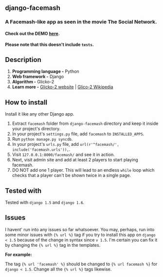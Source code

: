 ## django-facemash

### A Facemash-like app as seen in the movie The Social Network.

#### Check out the DEMO **[here](http://facemash.pythonanywhere.com)**.

**Please note that this doesn't include `tests`.**

## Description

1. **Programming language -** Python
2. **Web framework -** Django
3. **Algorithm -** Glicko-2
4. **Learn more -** [Glicko-2 website](http://glicko.net/glicko.html) | [Glico-2 Wikipedia](http://en.wikipedia.org/wiki/Glicko_rating_system)

## How to install

Install it like any other Django app.

1. Extract `facemash` folder from `django-facemash` directory and keep it inside your project's directory.
2. In your project's `settings.py` file, add `facemash` to `INSTALLED_APPS`.
3. Run `python manage.py syncdb`.
4. In your project's `urls.py` file, add `url(r'^facemash/', include('facemash.urls')),`.
5. Visit `127.0.0.1:8000/facemash/` and see it in action.
6. Next, visit admin site and add at least 2 players to start playing facemash.
7. DO NOT add one 1 player. This will lead to an endless `while` loop which checks that a player can't be shown twice in a single page.

## Tested with

Tested with `django 1.5` and `django 1.6`.

## Issues

I havent' run into any issues so far whatsoever. You may, perhaps, run into some minor issues with `{% url %}` tag if you try to install this app on `django < 1.5` because of the change in syntax since `v 1.5`. I'm certain you can fix it by changing the `{% url %}` tag in the templates.

**For example:**

The tag `{% url 'facemash' %}` should be changed to `{% url facemash %}` for `django < 1.5`. Change all the `{% url %}` tags likewise. 


